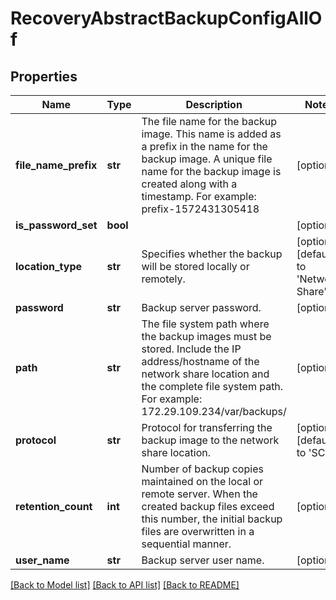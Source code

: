 # RecoveryAbstractBackupConfigAllOf

## Properties
Name | Type | Description | Notes
------------ | ------------- | ------------- | -------------
**file_name_prefix** | **str** | The file name for the backup image. This name is added as a prefix in the name for the backup image. A unique file name for the backup image is created along with a timestamp. For example: prefix-1572431305418    | [optional] 
**is_password_set** | **bool** |  | [optional] 
**location_type** | **str** | Specifies whether the backup will be stored locally or remotely.   | [optional] [default to 'Network Share']
**password** | **str** | Backup server password.   | [optional] 
**path** | **str** | The file system path where the backup images must be stored. Include the IP address/hostname of the network share location and the complete file system path. For example: 172.29.109.234/var/backups/    | [optional] 
**protocol** | **str** | Protocol for transferring the backup image to the network share location.   | [optional] [default to 'SCP']
**retention_count** | **int** | Number of backup copies maintained on the local or remote server. When the created backup files exceed this number, the initial backup files are overwritten in a sequential manner.    | [optional] 
**user_name** | **str** | Backup server user name.    | [optional] 

[[Back to Model list]](../README.md#documentation-for-models) [[Back to API list]](../README.md#documentation-for-api-endpoints) [[Back to README]](../README.md)


